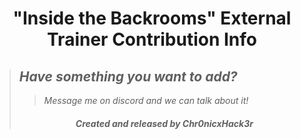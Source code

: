 # <center> "Inside the Backrooms" External Trainer Contribution Info </center>
>## ***Have something you want to add?***
>>*Message me on discord and we can talk about it!*
>###### <center> ***Created and released by Chr0nicxHack3r*** </center>